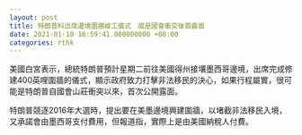 ```yaml
---
layout: post
title: 特朗普料出席邊境圍牆峻工儀式　或是國會衝突後首露面
date: 2021-01-10 16:59:41.000000000 +08:00
categories: rthk
---
```


美國白宮表示，總統特朗普預計星期二前往美國得州接壤墨西哥邊境，出席完成修建400英哩圍牆的儀式，顯示政府致力打擊非法移民的決心，如果行程屬實，很可能是特朗普自國會山莊衝突以來，首次公開露面。

特朗普競逐2016年大選時，提出要在美墨邊境興建圍牆，以堵截非法移民入境，又承諾會由墨西哥支付費用，但報道指，實際上是由美國納稅人付費。
